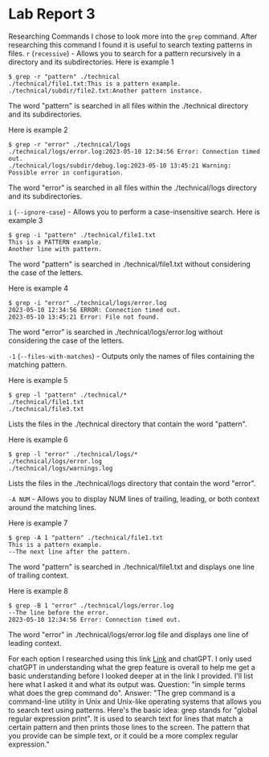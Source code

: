 # Lab Report 3

Researching Commands
I chose to look more into the `grep` command.
After researching this command I found it is useful to search texting patterns in files.
`r` (`recessive`) - Allows you to search for a pattern recursively in a directory and its subdirectories.
Here is example 1 
```
$ grep -r "pattern" ./technical
./technical/file1.txt:This is a pattern example.
./technical/subdir/file2.txt:Another pattern instance.
```
 The word "pattern" is searched in all files within the ./technical directory and its subdirectories.

Here is example 2
```
$ grep -r "error" ./technical/logs
./technical/logs/error.log:2023-05-10 12:34:56 Error: Connection timed out.
./technical/logs/subdir/debug.log:2023-05-10 13:45:21 Warning: Possible error in configuration.
```
The word "error" is searched in all files within the ./technical/logs directory and its subdirectories.

`i` (`--ignore-case`) - Allows you to perform a case-insensitive search.
Here is example 3
```
$ grep -i "pattern" ./technical/file1.txt
This is a PATTERN example.
Another line with pattern.
```
The word "pattern" is searched in ./technical/file1.txt without considering the case of the letters.

Here is example 4
```
$ grep -i "error" ./technical/logs/error.log
2023-05-10 12:34:56 ERROR: Connection timed out.
2023-05-10 13:45:21 Error: File not found.
```
The word "error" is searched in ./technical/logs/error.log without considering the case of the letters.

`-1` (`--files-with-matches`) - Outputs only the names of files containing the matching pattern.

Here is example 5
```
$ grep -l "pattern" ./technical/*
./technical/file1.txt
./technical/file3.txt
```
Lists the files in the ./technical directory that contain the word "pattern".

Here is example 6
```
$ grep -l "error" ./technical/logs/*
./technical/logs/error.log
./technical/logs/warnings.log
```
Lists the files in the ./technical/logs directory that contain the word "error".

`-A NUM` - Allows you to display NUM lines of trailing, leading, or both context around the matching lines.

Here is example 7
```
$ grep -A 1 "pattern" ./technical/file1.txt
This is a pattern example.
--The next line after the pattern.
```
The word "pattern" is searched in ./technical/file1.txt and displays one line of trailing context.

Here is example 8
```
$ grep -B 1 "error" ./technical/logs/error.log
--The line before the error.
2023-05-10 12:34:56 Error: Connection timed out.
```
The word "error" in ./technical/logs/error.log file and displays one line of leading context.

For each option I researched using this link [Link](https://www.gnu.org/software/grep/manual/grep.html) and chatGPT.
I only used chatGPT in understanding what the grep feature is overall to help me get a basic understanding before I looked deeper at in the link I provided. 
I'll list here what I asked it and what its output was.
Question: "in simple terms what does the grep command do".
Answer: "The grep command is a command-line utility in Unix and Unix-like operating systems that allows you to search text using patterns.
Here's the basic idea: grep stands for "global regular expression print".
It is used to search text for lines that match a certain pattern and then prints those lines to the screen.
The pattern that you provide can be simple text, or it could be a more complex regular expression."







